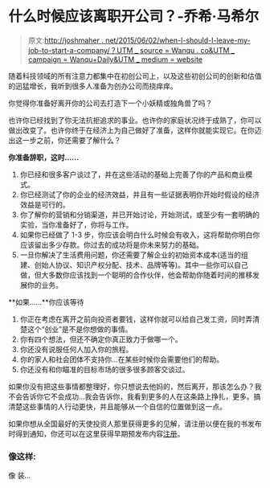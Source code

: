 # 什么时候应该离职开公司？-乔希·马希尔

> 原文:[http://joshmaher . net/2015/06/02/when-I-should-I-leave-my-job-to-start-a-company/？UTM _ source = Wanqu . co&UTM _ campaign = Wanqu+Daily&UTM _ medium = website](http://joshmaher.net/2015/06/02/when-should-i-leave-my-job-to-start-a-company/?utm_source=wanqu.co&utm_campaign=Wanqu+Daily&utm_medium=website)

随着科技领域的所有注意力都集中在初创公司上，以及这些初创公司的创新和估值的迅猛增长，我听到很多人准备为创办公司而挠痒痒。

你觉得你准备好离开你的公司去打造下一个小妖精或独角兽了吗？

也许你已经找到了你无法抗拒追求的事业。也许你的家庭状况终于成熟了，你可以做出改变了。也许你终于在经济上为自己做好了准备，这样你就能实现它。在你迈出这一步之前，你还需要了解什么？

**你准备辞职，这时……**

1.  你已经和很多客户谈过了，并在这些活动的基础上完善了你的产品和商业模式。
2.  你已经测试了你的企业的经济效益，并且有一些证据表明你开始时假设的经济效益是可行的。
3.  你了解你的营销和分销渠道，并已开始讨论，开始测试，或至少有一套明确的实验，当你准备好了，你将与工作。
4.  如果你已经做了 1-3 步，你应该会明白什么时候会有收入，这将帮助你明白你应该留出多少存款。你过去的成功将是你未来努力的基础。
5.  一旦你解决了生活费用问题，你还需要了解企业的初始资本成本(适当的组建、创始人协议、知识产权分配、技术、品牌等等)。其中一些你可以自己做，但大多数你应该找到一个聪明的合作伙伴，他会帮助你随着时间的推移发展你的业务。

**如果……**你应该等待

1.  你正在考虑在离开之前向投资者要钱，这样你就可以给自己发工资，同时弄清楚这个“创业”是不是你想做的事情。
2.  你有四个想法，但还不确定你真正致力于做哪一个。
3.  你还没有说服任何人加入你的旅程。
4.  你的家人和社会团体不支持你…在某些时候你会需要他们的帮助。
5.  你还没有和你瞄准的目标市场的很多很多顾客交谈过。

如果你没有把这些事情都整理好，你只想说去他妈的，然后离开，那该怎么办？我不会告诉你它不会成功…我会告诉你，我看到更多的人在这条路上挣扎，更多。搞清楚这些事情的人行动更快，并且能够从一个自信的位置做到这一点。

如果你想从全国最好的天使投资人那里获得更多的见解，请注册以便在我的书发布时得到通知，你还可以在这里获得早期预发布内容[注册](http://eepurl.com/bikYBf)。

### 像这样:

像 装...
